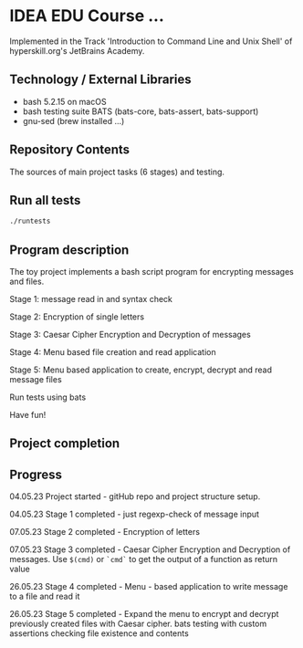 # IDEA EDU Course ...

Implemented in the Track 'Introduction to Command Line and Unix Shell' of hyperskill.org's JetBrains Academy.

## Technology / External Libraries

- bash 5.2.15 on macOS
- bash testing suite BATS (bats-core, bats-assert, bats-support)
- gnu-sed (brew installed ...)

## Repository Contents

The sources of main project tasks (6 stages) and testing.

## Run all tests

```bash
./runtests
```

## Program description

The toy project implements a bash script program for encrypting messages and files.

Stage 1: message read in and syntax check

Stage 2: Encryption of single letters

Stage 3: Caesar Cipher Encryption and Decryption of messages

Stage 4: Menu based file creation and read application

Stage 5: Menu based application to create, encrypt, decrypt and read message files

Run tests using bats

Have fun!

## Project completion

[//]: # (Project was completed on 23.10.23.)

## Progress

04.05.23 Project started - gitHub repo and project structure setup.

04.05.23 Stage 1 completed - just regexp-check of message input

07.05.23 Stage 2 completed - Encryption of letters

07.05.23 Stage 3 completed - Caesar Cipher Encryption and Decryption of messages. Use `$(cmd)` or `` `cmd` `` to get
the output of a function as return value

26.05.23 Stage 4 completed - Menu - based application to write message to a file and read it

26.05.23 Stage 5 completed - Expand the menu to encrypt and decrypt previously created files with Caesar cipher. bats
testing with custom assertions checking file existence and contents
